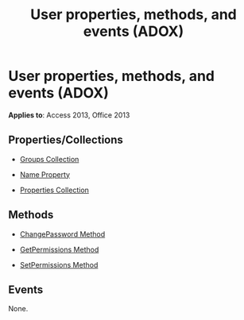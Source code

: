 ﻿---
title: User properties, methods, and events (ADOX)
TOCTitle: Properties, Methods, and Events
ms:assetid: 30789414-a207-6a80-69aa-bbcab55bd77d
ms:mtpsurl: https://msdn.microsoft.com/library/JJ249082(v=office.15)
ms:contentKeyID: 48544026
ms.date: 09/18/2015
mtps_version: v=office.15
---

# User properties, methods, and events (ADOX)


**Applies to**: Access 2013, Office 2013

## Properties/Collections

- [Groups Collection](groups-collection-adox.md)

- [Name Property](name-property-adox.md)

- [Properties Collection](properties-collection-ado.md)

## Methods

- [ChangePassword Method](changepassword-method-adox.md)

- [GetPermissions Method](getpermissions-method-adox.md)

- [SetPermissions Method](setpermissions-method-adox.md)

## Events

None.

